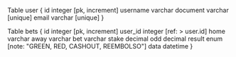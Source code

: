 Table user {
id integer [pk, increment]
username varchar
document varchar [unique]
email varchar [unique]
}

Table bets {
id integer [pk, increment]
user_id integer [ref: > user.id]
home varchar
away varchar
bet varchar
stake decimal
odd decimal
result enum [note: "GREEN, RED, CASHOUT, REEMBOLSO"]
data datetime
}